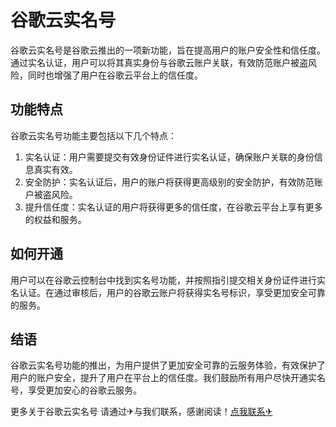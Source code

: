 # 谷歌云实名号

谷歌云实名号是谷歌云推出的一项新功能，旨在提高用户的账户安全性和信任度。通过实名认证，用户可以将其真实身份与谷歌云账户关联，有效防范账户被盗风险，同时也增强了用户在谷歌云平台上的信任度。

## 功能特点

谷歌云实名号功能主要包括以下几个特点：

1. 实名认证：用户需要提交有效身份证件进行实名认证，确保账户关联的身份信息真实有效。
2. 安全防护：实名认证后，用户的账户将获得更高级别的安全防护，有效防范账户被盗风险。
3. 提升信任度：实名认证的用户将获得更多的信任度，在谷歌云平台上享有更多的权益和服务。

## 如何开通

用户可以在谷歌云控制台中找到实名号功能，并按照指引提交相关身份证件进行实名认证。在通过审核后，用户的谷歌云账户将获得实名号标识，享受更加安全可靠的服务。

## 结语

谷歌云实名号功能的推出，为用户提供了更加安全可靠的云服务体验，有效保护了用户的账户安全，提升了用户在平台上的信任度。我们鼓励所有用户尽快开通实名号，享受更加安心的谷歌云服务。

更多关于谷歌云实名号 请通过✈与我们联系，感谢阅读！[点我联系✈](https://auth.k02.cc)